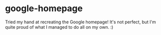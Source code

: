 # google-homepage
Tried my hand at recreating the Google homepage! It's not perfect, but I'm quite proud of what I managed to do all on my own. :)

